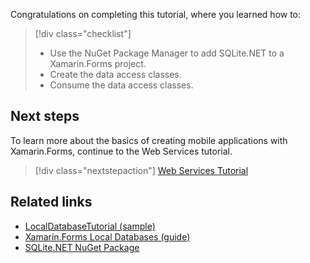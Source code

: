 Congratulations on completing this tutorial, where you learned how to:

> [!div class="checklist"]
>
> - Use the NuGet Package Manager to add SQLite.NET to a Xamarin.Forms project.
> - Create the data access classes.
> - Consume the data access classes.

## Next steps

To learn more about the basics of creating mobile applications with Xamarin.Forms, continue to the Web Services tutorial.

> [!div class="nextstepaction"]
> [Web Services Tutorial](~/get-started/tutorials/web-service/index.yml)

## Related links

- [LocalDatabaseTutorial (sample)](https://docs.microsoft.com/samples/xamarin/xamarin-forms-samples/getstarted-tutorials-localdatabasetutorial/)
- [Xamarin.Forms Local Databases (guide)](~/xamarin-forms/data-cloud/data/databases.md)
- [SQLite.NET NuGet Package](https://www.nuget.org/packages/sqlite-net-pcl/)
